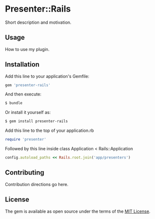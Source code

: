 # Presenter::Rails
Short description and motivation.

## Usage
How to use my plugin.

## Installation
Add this line to your application's Gemfile:

```ruby
gem 'presenter-rails'
```

And then execute:
```bash
$ bundle
```

Or install it yourself as:
```bash
$ gem install presenter-rails
```

Add this line to the top of your application.rb
```ruby
require 'presenter'
```

Followed by this line inside class Application < Rails::Application
```ruby
config.autoload_paths << Rails.root.join('app/presenters')
```

## Contributing
Contribution directions go here.

## License
The gem is available as open source under the terms of the [MIT License](http://opensource.org/licenses/MIT).
